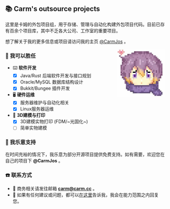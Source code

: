 ## 📚 Carm's outsource projects
这里是卡姆的外包项目组，用于存储、管理与自动化构建外包项目代码。目前已存有百余个项目库，其中不乏各大公司、工作室的重要项目。

想了解关于我的更多信息或项目请访问我的主页 [@CarmJos](https://github.com/CarmJos) 。

<img align="right" height=30% width=30% src="https://github.com/CarmJos/CarmJos/blob/main/img/me/pixel-style.jpg" />

### :muscle: 我可以胜任

- ⌨️ **软件开发**
  - [X] Java/Rust 后端软件开发与接口规划
  - [X] Oracle/MySQL 数据库结构设计
  - [X] Bukkit/Bungee 插件开发
- 🖥️ **硬件运维**
  - [X] 服务器维护与自动化相关
  - [X] Linux服务器运维
- 💎 **3D建模与打印**
  - [X] 3D建模实物打印 (FDM/~光固化~)
  - [ ] 简单实物建模

### :sparkling_heart: 我乐意支持

在时间充裕的情况下，我乐意为部分开源项目提供免费支持。如有需要，欢迎您在自己的项目下 **@CarmJos** 。

### ☎️ 联系方式
- 📧 商务相关请发往邮箱 **carm@carm.cc** 。
- 💬 如果有任何建议或问题，都可以[在这里](https://github.com/CarmJos/CarmJos/issues)告诉我，我会在能力范围之内回复您。

<!--使用协议： 若您喜欢本介绍页的排版设计，想要直接使用，请在文件最后注释中添加我的ID与GitHub主页地址，如下一行所示。-->
<!--文章排版来自 @CarmJos https://github.com/CarmJos (请勿删除本行)-->

